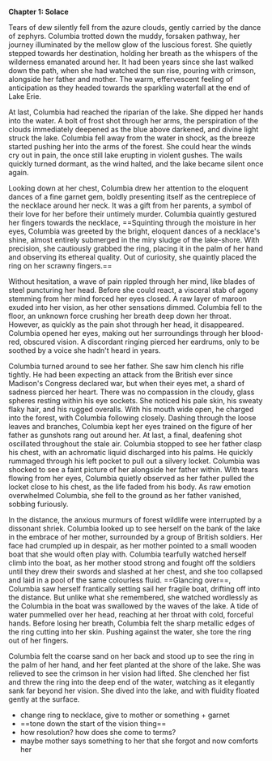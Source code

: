 **Chapter 1: Solace**

Tears of dew silently fell from the azure clouds, gently carried by the dance of zephyrs. Columbia trotted down the muddy, forsaken pathway, her journey illuminated by the mellow glow of the luscious forest. She quietly stepped towards her destination, holding her breath as the whispers of the wilderness emanated around her. It had been years since she last walked down the path, when she had watched the sun rise, pouring with crimson, alongside her father and mother. The warm, effervescent feeling of anticipation as they headed towards the sparkling waterfall at the end of Lake Erie.

At last, Columbia had reached the riparian of the lake. She dipped her hands into the water. A bolt of frost shot through her arms, the perspiration of the clouds immediately deepened as the blue above darkened, and divine light struck the lake. Columbia fell away from the water in shock, as the breeze started pushing her into the arms of the forest. She could hear the winds cry out in pain, the once still lake erupting in violent gushes. The wails quickly turned dormant, as the wind halted, and the lake became silent once again. 

Looking down at her chest, Columbia drew her attention to the eloquent dances of a fine garnet gem, boldly presenting itself as the centrepiece of the necklace around her neck. It was a gift from her parents, a symbol of their love for her before their untimely murder. Columbia quaintly gestured her fingers towards the necklace, 
==Squinting through the moisture in her eyes, Columbia was greeted by the bright, eloquent dances of a necklace's shine, almost entirely submerged in the miry sludge of the lake-shore. With precision, she cautiously grabbed the ring, placing it in the palm of her hand and observing its ethereal quality. Out of curiosity, she quaintly placed the ring on her scrawny fingers.==

Without hesitation, a wave of pain rippled through her mind, like blades of steel puncturing her head. Before she could react, a visceral stab of agony stemming from her mind forced her eyes closed. A raw layer of maroon exuded into her vision, as her other sensations dimmed. Columbia fell to the floor, an unknown force crushing her breath deep down her throat. However, as quickly as the pain shot through her head, it disappeared. Columbia opened her eyes, making out her surroundings through her blood-red, obscured vision. A discordant ringing pierced her eardrums, only to be soothed by a voice she hadn't heard in years.

Columbia turned around to see her father. She saw him clench his rifle tightly. He had been expecting an attack from the British ever since Madison's Congress declared war, but when their eyes met, a shard of sadness pierced her heart. There was no compassion in the cloudy, glass spheres resting within his eye sockets. She noticed his pale skin, his sweaty flaky hair, and his rugged overalls. With his mouth wide open, he charged into the forest, with Columbia following closely. Dashing through the loose leaves and branches, Columbia kept her eyes trained on the figure of her father as gunshots rang out around her. At last, a final, deafening shot oscillated throughout the stale air. Columbia stopped to see her father clasp his chest, with an achromatic liquid discharged into his palms. He quickly rummaged through his left pocket to pull out a silvery locket. Columbia was shocked to see a faint picture of her alongside her father within. With tears flowing from her eyes, Columbia quietly observed as her father pulled the locket close to his chest, as the life faded from his body. As raw emotion overwhelmed Columbia, she fell to the ground as her father vanished, sobbing furiously.

In the distance, the anxious murmurs of forest wildlife were interrupted by a dissonant shriek. Columbia looked up to see herself on the bank of the lake in the embrace of her mother, surrounded by a group of British soldiers. Her face had crumpled up in despair, as her mother pointed to a small wooden boat that she would often play with. Columbia tearfully watched herself climb into the boat, as her mother stood strong and fought off the soldiers until they drew their swords and slashed at her chest, and she too collapsed and laid in a pool of the same colourless fluid. ==Glancing over==, Columbia saw herself frantically setting sail her fragile boat, drifting off into the distance. But unlike what she remembered, she watched wordlessly as the Columbia in the boat was swallowed by the waves of the lake. A tide of water pummelled over her head, reaching at her throat with cold, forceful hands. Before losing her breath, Columbia felt the sharp metallic edges of the ring cutting into her skin. Pushing against the water, she tore the ring out of her fingers.

Columbia felt the coarse sand on her back and stood up to see the ring in the palm of her hand, and her feet planted at the shore of the lake. She was relieved to see the crimson in her vision had lifted. She clenched her fist and threw the ring into the deep end of the water, watching as it elegantly sank far beyond her vision. She dived into the lake, and with fluidity floated gently at the surface.

- change ring to necklace, give to mother or something + garnet
- ==tone down the start of the vision thing==
- how resolution? how does she come to terms?
- maybe mother says something to her that she forgot and now comforts her
